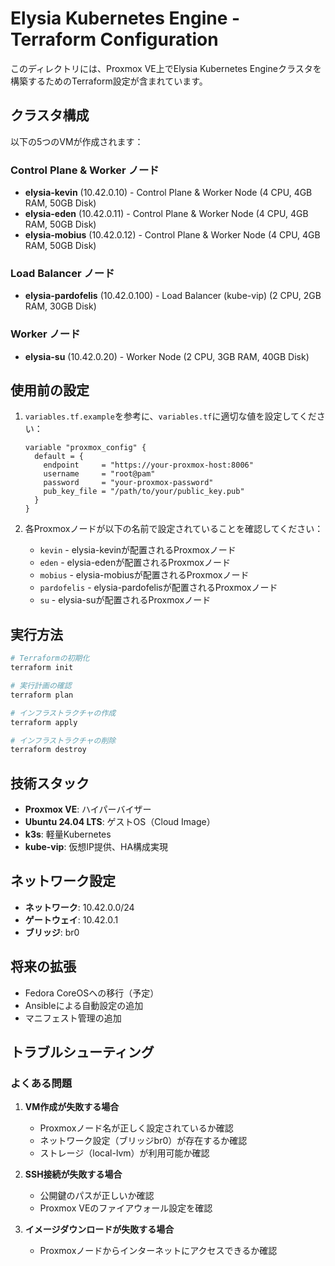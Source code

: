 # Elysia Kubernetes Engine - Terraform Configuration

このディレクトリには、Proxmox VE上でElysia Kubernetes Engineクラスタを構築するためのTerraform設定が含まれています。

## クラスタ構成

以下の5つのVMが作成されます：

### Control Plane & Worker ノード
- **elysia-kevin** (10.42.0.10) - Control Plane & Worker Node (4 CPU, 4GB RAM, 50GB Disk)
- **elysia-eden** (10.42.0.11) - Control Plane & Worker Node (4 CPU, 4GB RAM, 50GB Disk)
- **elysia-mobius** (10.42.0.12) - Control Plane & Worker Node (4 CPU, 4GB RAM, 50GB Disk)

### Load Balancer ノード
- **elysia-pardofelis** (10.42.0.100) - Load Balancer (kube-vip) (2 CPU, 2GB RAM, 30GB Disk)

### Worker ノード
- **elysia-su** (10.42.0.20) - Worker Node (2 CPU, 3GB RAM, 40GB Disk)

## 使用前の設定

1. `variables.tf.example`を参考に、`variables.tf`に適切な値を設定してください：
   ```hcl
   variable "proxmox_config" {
     default = {
       endpoint     = "https://your-proxmox-host:8006"
       username     = "root@pam"
       password     = "your-proxmox-password"
       pub_key_file = "/path/to/your/public_key.pub"
     }
   }
   ```

2. 各Proxmoxノードが以下の名前で設定されていることを確認してください：
   - `kevin` - elysia-kevinが配置されるProxmoxノード
   - `eden` - elysia-edenが配置されるProxmoxノード
   - `mobius` - elysia-mobiusが配置されるProxmoxノード
   - `pardofelis` - elysia-pardofelisが配置されるProxmoxノード
   - `su` - elysia-suが配置されるProxmoxノード

## 実行方法

```bash
# Terraformの初期化
terraform init

# 実行計画の確認
terraform plan

# インフラストラクチャの作成
terraform apply

# インフラストラクチャの削除
terraform destroy
```

## 技術スタック

- **Proxmox VE**: ハイパーバイザー
- **Ubuntu 24.04 LTS**: ゲストOS（Cloud Image）
- **k3s**: 軽量Kubernetes
- **kube-vip**: 仮想IP提供、HA構成実現

## ネットワーク設定

- **ネットワーク**: 10.42.0.0/24
- **ゲートウェイ**: 10.42.0.1
- **ブリッジ**: br0

## 将来の拡張

- Fedora CoreOSへの移行（予定）
- Ansibleによる自動設定の追加
- マニフェスト管理の追加

## トラブルシューティング

### よくある問題

1. **VM作成が失敗する場合**
   - Proxmoxノード名が正しく設定されているか確認
   - ネットワーク設定（ブリッジbr0）が存在するか確認
   - ストレージ（local-lvm）が利用可能か確認

2. **SSH接続が失敗する場合**
   - 公開鍵のパスが正しいか確認
   - Proxmox VEのファイアウォール設定を確認

3. **イメージダウンロードが失敗する場合**
   - Proxmoxノードからインターネットにアクセスできるか確認


